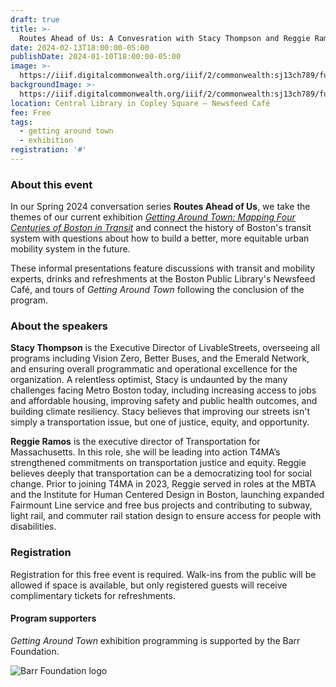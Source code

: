 ```yaml
---
draft: true
title: >-
  Routes Ahead of Us: A Convesration with Stacy Thompson and Reggie Ramos
date: 2024-02-13T18:00:00-05:00
publishDate: 2024-01-10T18:00:00-05:00
image: >-
  https://iiif.digitalcommonwealth.org/iiif/2/commonwealth:sj13ch789/full/,1200/0/default.jpg
backgroundImage: >-
  https://iiif.digitalcommonwealth.org/iiif/2/commonwealth:sj13ch789/full/,1200/0/default.jpg
location: Central Library in Copley Square – Newsfeed Café
fee: Free
tags:
  - getting around town
  - exhibition
registration: '#'
---
```


### About this event

In our Spring 2024 conversation series **Routes Ahead of Us**, we take the themes of our current exhibition [*Getting Around Town: Mapping Four Centuries of Boston in Transit*](https://www.leventhalmap.org/digital-exhibitions/getting-around-town/) and connect the history of Boston's transit system with questions about how to build a better, more equitable urban mobility system in the future.

These informal presentations feature discussions with transit and mobility experts, drinks and refreshments at the Boston Public Library's Newsfeed Café, and tours of _Getting Around Town_ following the conclusion of the program.

### About the speakers


**Stacy Thompson** is the Executive Director of LivableStreets, overseeing all programs including Vision Zero, Better Buses, and the Emerald Network, and ensuring overall programmatic and operational excellence for the organization. A relentless optimist, Stacy is undaunted by the many challenges facing Metro Boston today, including increasing access to jobs and affordable housing, improving safety and public health outcomes, and building climate resiliency. Stacy believes that improving our streets isn't simply a transportation issue, but one of justice, equity, and opportunity.

**Reggie Ramos** is the executive director of Transportation for Massachusetts. In this role, she will be leading into action T4MA’s strengthened commitments on transportation justice and equity. Reggie believes deeply that transportation can be a democratizing tool for social change. Prior to joining T4MA in 2023, Reggie served in roles at the MBTA and the Institute for Human Centered Design in Boston, launching expanded Fairmount Line service and free bus projects and contributing to subway, light rail, and commuter rail station design to ensure access for people with disabilities.



### Registration

Registration for this free event is required. Walk-ins from the public will be allowed if space is available, but only registered guests will receive complimentary tickets for refreshments.

#### Program supporters

_Getting Around Town_ exhibition programming is supported by the Barr Foundation.

![Barr Foundation logo](https://barrfdn-prod.s3.amazonaws.com/image/3394/crop_preview.jpg?1600189547)
